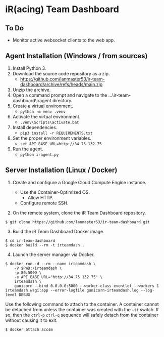 # iR(acing) Team Dashboard

## To Do

* Monitor active websocket clients to the web app.

## Agent Installation (Windows / from sources)

1. Install Python 3.
2. Download the source code repository as a zip.
    * https://github.com/lanmaster53/ir-team-dashboard/archive/refs/heads/main.zip
3. Unzip the archive.
4. Open a command prompt and navigate to the ...\ir-team-dashboard\iragent directory.
5. Create a virtual environment.
    * `python -m venv .venv`
6. Activate the virtual environment.
    * `.venv\Scripts\activate.bat`
7. Install dependencies.
    * `pip3 install -r REQUIREMENTS.txt`
8. Set the proper environment variables.
    * `set API_BASE_URL=http://34.75.132.75`
9. Run the agent.
    * `python iragent.py`

## Server Installation (Linux / Docker)

1. Create and configure a Google Cloud Compute Engine instance.
    * Use the Container-Optimized OS.
        * Allow HTTP.
    * Configure remote SSH.

2. On the remote system, clone the iR Team Dashboard repository.

```
$ git clone https://github.com/lanmaster53/ir-team-dashboard.git
```

3. Build the iR Team Dashboard Docker image.

```
$ cd ir-team-dashboard
$ docker build --rm -t irteamdash .
```

4. Launch the server manager via Docker.

```
$ docker run -d --rm --name irteamdash \
    -v $PWD:/irteamdash \
    -p 80:5000 \
    -e API_BASE_URL="http://34.75.132.75" \
    irteamdash \
    gunicorn --bind 0.0.0.0:5000 --worker-class eventlet --workers 1 irteamdash.wsgi:app --error-logfile gunicorn-irteamdash.log --log-level DEBUG
```

Use the following command to attach to the container. A container cannot be detached from unless the container was created with the `-it` switch. If so, then the `ctrl-p` `ctrl-q` sequence will safely detach from the container without causing it to exit.

```
$ docker attach accsm
```
